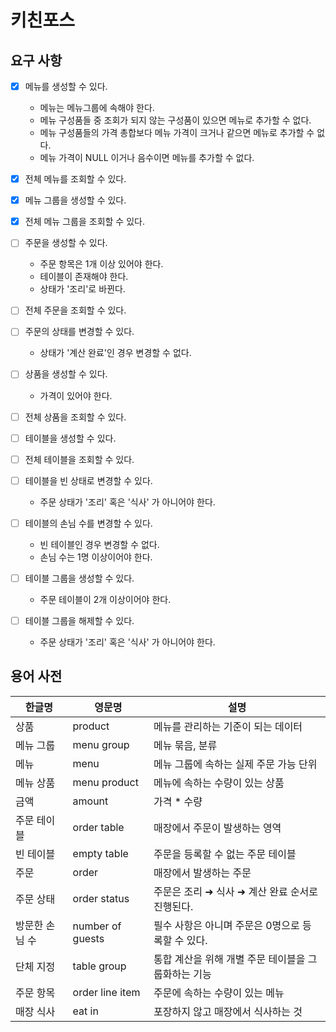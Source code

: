 # 키친포스

## 요구 사항
- [X] 메뉴를 생성할 수 있다.
  - 메뉴는 메뉴그룹에 속해야 한다.
  - 메뉴 구성품들 중 조회가 되지 않는 구성품이 있으면 메뉴로 추가할 수 없다.
  - 메뉴 구성품들의 가격 총합보다 메뉴 가격이 크거나 같으면 메뉴로 추가할 수 없다.
  - 메뉴 가격이 NULL 이거나 음수이면 메뉴를 추가할 수 없다.
- [X] 전체 메뉴를 조회할 수 있다.

- [X] 메뉴 그룹을 생성할 수 있다.
- [X] 전체 메뉴 그룹을 조회할 수 있다.

- [ ] 주문을 생성할 수 있다.
  - 주문 항목은 1개 이상 있어야 한다.
  - 테이블이 존재해야 한다.
  - 상태가 '조리'로 바뀐다.
- [ ] 전체 주문을 조회할 수 있다.
- [ ] 주문의 상태를 변경할 수 있다.
  - 상태가 '계산 완료'인 경우 변경할 수 없다.

- [ ] 상품을 생성할 수 있다.
    - 가격이 있어야 한다.
- [ ] 전체 상품을 조회할 수 있다.

- [ ] 테이블을 생성할 수 있다.
- [ ] 전체 테이블을 조회할 수 있다.
- [ ] 테이블을 빈 상태로 변경할 수 있다.
    - 주문 상태가 '조리' 혹은 '식사' 가 아니어야 한다.
- [ ] 테이블의 손님 수를 변경할 수 있다.
    - 빈 테이블인 경우 변경할 수 없다.
    - 손님 수는 1명 이상이어야 한다.

- [ ] 테이블 그룹을 생성할 수 있다.
    - 주문 테이블이 2개 이상이어야 한다.
- [ ] 테이블 그룹을 해제할 수 있다.
    - 주문 상태가 '조리' 혹은 '식사' 가 아니어야 한다. 

## 용어 사전

| 한글명 | 영문명 | 설명 |
| --- | --- | --- |
| 상품 | product | 메뉴를 관리하는 기준이 되는 데이터 |
| 메뉴 그룹 | menu group | 메뉴 묶음, 분류 |
| 메뉴 | menu | 메뉴 그룹에 속하는 실제 주문 가능 단위 |
| 메뉴 상품 | menu product | 메뉴에 속하는 수량이 있는 상품 |
| 금액 | amount | 가격 * 수량 |
| 주문 테이블 | order table | 매장에서 주문이 발생하는 영역 |
| 빈 테이블 | empty table | 주문을 등록할 수 없는 주문 테이블 |
| 주문 | order | 매장에서 발생하는 주문 |
| 주문 상태 | order status | 주문은 조리 ➜ 식사 ➜ 계산 완료 순서로 진행된다. |
| 방문한 손님 수 | number of guests | 필수 사항은 아니며 주문은 0명으로 등록할 수 있다. |
| 단체 지정 | table group | 통합 계산을 위해 개별 주문 테이블을 그룹화하는 기능 |
| 주문 항목 | order line item | 주문에 속하는 수량이 있는 메뉴 |
| 매장 식사 | eat in | 포장하지 않고 매장에서 식사하는 것 |
